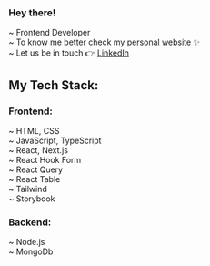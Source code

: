 ###  Hey there!  </br>
~ Frontend Developer</br>
~ To know me better check my [personal website ✨](https://xenia-rachouti.vercel.app/)<br/>
~ Let us be in touch :point_right: [LinkedIn](https://www.linkedin.com/in/xenia-rachouti/?locale=en_US)</br>

## My Tech Stack: 

### Frontend: 
~ HTML, CSS </br>
~ JavaScript, TypeScript </br>
~ React, Next.js </br>
~ React Hook Form </br>
~ React Query </br>
~ React Table </br>
~ Tailwind </br>
~ Storybook </br>

  
### Backend:
~ Node.js </br>
~ MongoDb </br>



